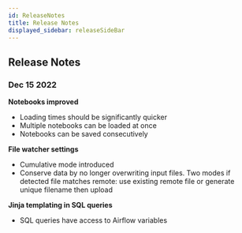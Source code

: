 ```yaml
---
id: ReleaseNotes
title: Release Notes
displayed_sidebar: releaseSideBar
---
```


## Release Notes

### Dec 15 2022

**Notebooks improved**
- Loading times should be significantly quicker
- Multiple notebooks can be loaded at once
- Notebooks can be saved consecutively

**File watcher settings**
- Cumulative mode introduced
- Conserve data by no longer overwriting input files. Two modes if detected file matches remote: use existing remote file or generate unique filename then upload

**Jinja templating in SQL queries**
- SQL queries have access to Airflow variables
